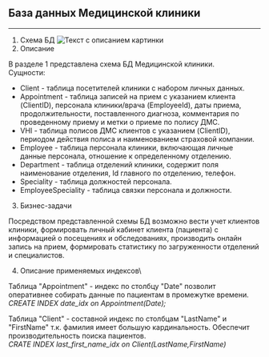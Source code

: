  ## База данных Медицинской клиники

 ********
1. Схема БД <image src="/images/схема.png" alt="Текст с описанием картинки">
2. Описание 
 
 В разделе 1 представлена схема БД Медицинской клиники.\
 Сущности:
  * Client - таблица посетителей клиники с набором личных данных.
  * Appointment - таблица записей на прием с указанием клиента (ClientID), персонала клиники/врача (EmployeeId), даты приема, продолжительности, поставленного диагноза, комментария по проведенному приему и метки о приеме по полису ДМС.
  * VHI - таблица полисов ДМС клиентов с указанием (ClientID), периодом действия полиса и наименованием страховой компании.
  * Employee - таблица персонала клиники, включающая личные данные персонала, отношение к определенному отделению.
  * Department - таблица отделений клиники, содержит поля наименование отделения, Id главного по отделению, телефон.
  * Speciality - таблица должностей персонала.
  * EmployeeSpeciality - таблица связки персонала и должности.
 
 3. Бизнес-задачи
 
Посредством представленной схемы БД возможно вести учет клиентов клиники, формировать личный кабинет клиента (пациента) с информацией о посещениях и обследованиях, производить онлайн запись на прием, формировать статистику по загруженности отделений и специалистов.
 
 4. Описание применяемых индексов\
 
 Таблица "Appointment" - индекс по столбцу "Date" позволит оперативнее собирать данные по пациентам в промежутке времени.\
     _CREATE INDEX date_idx on Appointment(Date);_
 
 Таблица "Client" - составной индекс по столбцам "LastName" и "FirstName" т.к. фамилия имеет большую кардинальность. Обеспечит производительность поиска пациентов.\
    _CRATE INDEX last_first_name_idx on Client(LastName,FirstName)_
 
